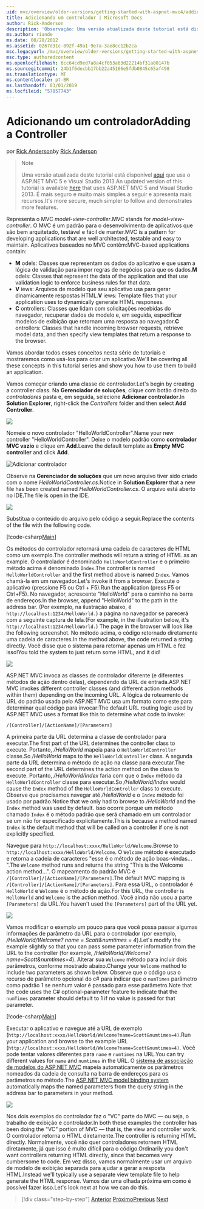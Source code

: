 ```yaml
---
uid: mvc/overview/older-versions/getting-started-with-aspnet-mvc4/adding-a-controller
title: Adicionando um controlador | Microsoft Docs
author: Rick-Anderson
description: 'Observação: Uma versão atualizada deste tutorial está disponível aqui que usa o ASP.NET MVC 5 e Visual Studio 2013. Ele é mais seguro e muito mais simples a seguir e demonstração...'
ms.author: riande
ms.date: 08/28/2012
ms.assetid: 0267d31c-892f-49a1-9e7a-3ae8cc12b2ca
msc.legacyurl: /mvc/overview/older-versions/getting-started-with-aspnet-mvc4/adding-a-controller
msc.type: authoredcontent
ms.openlocfilehash: 6cc64cd9ed7a8a4cf053a63d22214bf31a80147b
ms.sourcegitcommit: 24b1f6decbb17bb22a45166e5fdb0845c65af498
ms.translationtype: MT
ms.contentlocale: pt-BR
ms.lasthandoff: 03/01/2019
ms.locfileid: "57057743"
---
```

<a name="adding-a-controller"></a><span data-ttu-id="402e5-104">Adicionando um controlador</span><span class="sxs-lookup"><span data-stu-id="402e5-104">Adding a Controller</span></span>
====================
<span data-ttu-id="402e5-105">por [Rick Anderson]((https://twitter.com/RickAndMSFT))</span><span class="sxs-lookup"><span data-stu-id="402e5-105">by [Rick Anderson]((https://twitter.com/RickAndMSFT))</span></span>

> > [!NOTE]
> > <span data-ttu-id="402e5-106">Uma versão atualizada deste tutorial está disponível [aqui](../../getting-started/introduction/getting-started.md) que usa o ASP.NET MVC 5 e Visual Studio 2013.</span><span class="sxs-lookup"><span data-stu-id="402e5-106">An updated version of this tutorial is available [here](../../getting-started/introduction/getting-started.md) that uses ASP.NET MVC 5 and Visual Studio 2013.</span></span> <span data-ttu-id="402e5-107">É mais seguro e muito mais simples a seguir e apresenta mais recursos.</span><span class="sxs-lookup"><span data-stu-id="402e5-107">It's more secure, much simpler to follow and demonstrates more features.</span></span>


<span data-ttu-id="402e5-108">Representa o MVC *model-view-controller*.</span><span class="sxs-lookup"><span data-stu-id="402e5-108">MVC stands for *model-view-controller*.</span></span> <span data-ttu-id="402e5-109">O MVC é um padrão para o desenvolvimento de aplicativos que são bem arquitetado, testável e fácil de manter.</span><span class="sxs-lookup"><span data-stu-id="402e5-109">MVC is a pattern for developing applications that are well architected, testable and easy to maintain.</span></span> <span data-ttu-id="402e5-110">Aplicativos baseados no MVC contêm:</span><span class="sxs-lookup"><span data-stu-id="402e5-110">MVC-based applications contain:</span></span>

- <span data-ttu-id="402e5-111">**M** odels: Classes que representam os dados do aplicativo e que usam a lógica de validação para impor regras de negócios para que os dados.</span><span class="sxs-lookup"><span data-stu-id="402e5-111">**M** odels: Classes that represent the data of the application and that use validation logic to enforce business rules for that data.</span></span>
- <span data-ttu-id="402e5-112">**V** iews: Arquivos de modelo que seu aplicativo usa para gerar dinamicamente respostas HTML.</span><span class="sxs-lookup"><span data-stu-id="402e5-112">**V** iews: Template files that your application uses to dynamically generate HTML responses.</span></span>
- <span data-ttu-id="402e5-113">**C** ontrollers: Classes que lidam com solicitações recebidas do navegador, recuperar dados de modelo e, em seguida, especificar modelos de exibição que retornam uma resposta ao navegador.</span><span class="sxs-lookup"><span data-stu-id="402e5-113">**C** ontrollers: Classes that handle incoming browser requests, retrieve model data, and then specify view templates that return a response to the browser.</span></span>

<span data-ttu-id="402e5-114">Vamos abordar todos esses conceitos nesta série de tutoriais e mostraremos como usá-los para criar um aplicativo.</span><span class="sxs-lookup"><span data-stu-id="402e5-114">We'll be covering all these concepts in this tutorial series and show you how to use them to build an application.</span></span>

<span data-ttu-id="402e5-115">Vamos começar criando uma classe de controlador.</span><span class="sxs-lookup"><span data-stu-id="402e5-115">Let's begin by creating a controller class.</span></span> <span data-ttu-id="402e5-116">Na **Gerenciador de soluções**, clique com botão direito do *controladores* pasta e, em seguida, selecione **Adicionar controlador**.</span><span class="sxs-lookup"><span data-stu-id="402e5-116">In **Solution Explorer**, right-click the *Controllers* folder and then select **Add Controller**.</span></span>

![](adding-a-controller/_static/image1.png)

<span data-ttu-id="402e5-117">Nomeie o novo controlador &quot;HelloWorldController&quot;.</span><span class="sxs-lookup"><span data-stu-id="402e5-117">Name your new controller &quot;HelloWorldController&quot;.</span></span> <span data-ttu-id="402e5-118">Deixe o modelo padrão como **controlador MVC vazio** e clique em **Add**.</span><span class="sxs-lookup"><span data-stu-id="402e5-118">Leave the default template as **Empty MVC controller** and click **Add**.</span></span>

![Adicionar controlador](adding-a-controller/_static/image2.png)

<span data-ttu-id="402e5-120">Observe na **Gerenciador de soluções** que um novo arquivo tiver sido criado com o nome *HelloWorldController.cs*.</span><span class="sxs-lookup"><span data-stu-id="402e5-120">Notice in **Solution Explorer** that a new file has been created named *HelloWorldController.cs*.</span></span> <span data-ttu-id="402e5-121">O arquivo está aberto no IDE.</span><span class="sxs-lookup"><span data-stu-id="402e5-121">The file is open in the IDE.</span></span>

![](adding-a-controller/_static/image3.png)

<span data-ttu-id="402e5-122">Substitua o conteúdo do arquivo pelo código a seguir.</span><span class="sxs-lookup"><span data-stu-id="402e5-122">Replace the contents of the file with the following code.</span></span>

[!code-csharp[Main](adding-a-controller/samples/sample1.cs)]

<span data-ttu-id="402e5-123">Os métodos do controlador retornará uma cadeia de caracteres de HTML como um exemplo.</span><span class="sxs-lookup"><span data-stu-id="402e5-123">The controller methods will return a string of HTML as an example.</span></span> <span data-ttu-id="402e5-124">O controlador é denominado `HelloWorldController` e o primeiro método acima é denominado `Index`.</span><span class="sxs-lookup"><span data-stu-id="402e5-124">The controller is named `HelloWorldController` and the first method above is named `Index`.</span></span> <span data-ttu-id="402e5-125">Vamos chamá-la em um navegador.</span><span class="sxs-lookup"><span data-stu-id="402e5-125">Let's invoke it from a browser.</span></span> <span data-ttu-id="402e5-126">Execute o aplicativo (pressione F5 ou Ctrl + F5).</span><span class="sxs-lookup"><span data-stu-id="402e5-126">Run the application (press F5 or Ctrl+F5).</span></span> <span data-ttu-id="402e5-127">No navegador, acrescente &quot;HelloWorld&quot; para o caminho na barra de endereços.</span><span class="sxs-lookup"><span data-stu-id="402e5-127">In the browser, append &quot;HelloWorld&quot; to the path in the address bar.</span></span> <span data-ttu-id="402e5-128">(Por exemplo, na ilustração abaixo, é `http://localhost:1234/HelloWorld.`) a página no navegador se parecerá com a seguinte captura de tela.</span><span class="sxs-lookup"><span data-stu-id="402e5-128">(For example, in the illustration below, it's `http://localhost:1234/HelloWorld.`) The page in the browser will look like the following screenshot.</span></span> <span data-ttu-id="402e5-129">No método acima, o código retornado diretamente uma cadeia de caracteres.</span><span class="sxs-lookup"><span data-stu-id="402e5-129">In the method above, the code returned a string directly.</span></span> <span data-ttu-id="402e5-130">Você disse que o sistema para retornar apenas um HTML e fez isso!</span><span class="sxs-lookup"><span data-stu-id="402e5-130">You told the system to just return some HTML, and it did!</span></span>

![](adding-a-controller/_static/image4.png)

<span data-ttu-id="402e5-131">ASP.NET MVC invoca as classes de controlador diferente (e diferentes métodos de ação dentro delas), dependendo da URL de entrada.</span><span class="sxs-lookup"><span data-stu-id="402e5-131">ASP.NET MVC invokes different controller classes (and different action methods within them) depending on the incoming URL.</span></span> <span data-ttu-id="402e5-132">A lógica de roteamento de URL do padrão usada pelo ASP.NET MVC usa um formato como este para determinar qual código para invocar:</span><span class="sxs-lookup"><span data-stu-id="402e5-132">The default URL routing logic used by ASP.NET MVC uses a format like this to determine what code to invoke:</span></span>

`/[Controller]/[ActionName]/[Parameters]`

<span data-ttu-id="402e5-133">A primeira parte da URL determina a classe de controlador para executar.</span><span class="sxs-lookup"><span data-stu-id="402e5-133">The first part of the URL determines the controller class to execute.</span></span> <span data-ttu-id="402e5-134">Portanto, */HelloWorld* mapeia para o `HelloWorldController` classe.</span><span class="sxs-lookup"><span data-stu-id="402e5-134">So */HelloWorld* maps to the `HelloWorldController` class.</span></span> <span data-ttu-id="402e5-135">A segunda parte da URL determina o método de ação na classe para executar.</span><span class="sxs-lookup"><span data-stu-id="402e5-135">The second part of the URL determines the action method on the class to execute.</span></span> <span data-ttu-id="402e5-136">Portanto, */HelloWorld/Index* faria com que o `Index` método da `HelloWorldController` classe para executar.</span><span class="sxs-lookup"><span data-stu-id="402e5-136">So */HelloWorld/Index* would cause the `Index` method of the `HelloWorldController` class to execute.</span></span> <span data-ttu-id="402e5-137">Observe que precisamos navegar até */HelloWorld* e o `Index` método foi usado por padrão.</span><span class="sxs-lookup"><span data-stu-id="402e5-137">Notice that we only had to browse to */HelloWorld* and the `Index` method was used by default.</span></span> <span data-ttu-id="402e5-138">Isso ocorre porque um método chamado `Index` é o método padrão que será chamado em um controlador se um não for especificado explicitamente.</span><span class="sxs-lookup"><span data-stu-id="402e5-138">This is because a method named `Index` is the default method that will be called on a controller if one is not explicitly specified.</span></span>

<span data-ttu-id="402e5-139">Navegue para `http://localhost:xxxx/HelloWorld/Welcome`.</span><span class="sxs-lookup"><span data-stu-id="402e5-139">Browse to `http://localhost:xxxx/HelloWorld/Welcome`.</span></span> <span data-ttu-id="402e5-140">O `Welcome` método é executado e retorna a cadeia de caracteres &quot;esse é o método de ação boas-vindas... &quot;.</span><span class="sxs-lookup"><span data-stu-id="402e5-140">The `Welcome` method runs and returns the string &quot;This is the Welcome action method...&quot;.</span></span> <span data-ttu-id="402e5-141">O mapeamento do padrão MVC é `/[Controller]/[ActionName]/[Parameters]`.</span><span class="sxs-lookup"><span data-stu-id="402e5-141">The default MVC mapping is `/[Controller]/[ActionName]/[Parameters]`.</span></span> <span data-ttu-id="402e5-142">Para essa URL, o controlador é `HelloWorld` e `Welcome` é o método de ação.</span><span class="sxs-lookup"><span data-stu-id="402e5-142">For this URL, the controller is `HelloWorld` and `Welcome` is the action method.</span></span> <span data-ttu-id="402e5-143">Você ainda não usou a parte `[Parameters]` da URL.</span><span class="sxs-lookup"><span data-stu-id="402e5-143">You haven't used the `[Parameters]` part of the URL yet.</span></span>

![](adding-a-controller/_static/image5.png)

<span data-ttu-id="402e5-144">Vamos modificar o exemplo um pouco para que você possa passar algumas informações de parâmetro da URL para o controlador (por exemplo, */HelloWorld/Welcome? nome = Scott&amp;numtimes = 4*).</span><span class="sxs-lookup"><span data-stu-id="402e5-144">Let's modify the example slightly so that you can pass some parameter information from the URL to the controller (for example, */HelloWorld/Welcome?name=Scott&amp;numtimes=4*).</span></span> <span data-ttu-id="402e5-145">Alterar sua `Welcome` método para incluir dois parâmetros, conforme mostrado abaixo.</span><span class="sxs-lookup"><span data-stu-id="402e5-145">Change your `Welcome` method to include two parameters as shown below.</span></span> <span data-ttu-id="402e5-146">Observe que o código usa o recurso de parâmetro opcional do c# para indicar que o `numTimes` parâmetro como padrão 1 se nenhum valor é passado para esse parâmetro.</span><span class="sxs-lookup"><span data-stu-id="402e5-146">Note that the code uses the C# optional-parameter feature to indicate that the `numTimes` parameter should default to 1 if no value is passed for that parameter.</span></span>

[!code-csharp[Main](adding-a-controller/samples/sample2.cs)]

<span data-ttu-id="402e5-147">Executar o aplicativo e navegue até a URL de exemplo (`http://localhost:xxxx/HelloWorld/Welcome?name=Scott&numtimes=4)`.</span><span class="sxs-lookup"><span data-stu-id="402e5-147">Run your application and browse to the example URL (`http://localhost:xxxx/HelloWorld/Welcome?name=Scott&numtimes=4)`.</span></span> <span data-ttu-id="402e5-148">Você pode tentar valores diferentes para `name` e `numtimes` na URL.</span><span class="sxs-lookup"><span data-stu-id="402e5-148">You can try different values for `name` and `numtimes` in the URL.</span></span> <span data-ttu-id="402e5-149">O [sistema de associação de modelos do ASP.NET MVC](http://odetocode.com/Blogs/scott/archive/2009/04/27/6-tips-for-asp-net-mvc-model-binding.aspx) mapeia automaticamente os parâmetros nomeados da cadeia de consulta na barra de endereços para os parâmetros no método.</span><span class="sxs-lookup"><span data-stu-id="402e5-149">The [ASP.NET MVC model binding system](http://odetocode.com/Blogs/scott/archive/2009/04/27/6-tips-for-asp-net-mvc-model-binding.aspx) automatically maps the named parameters from the query string in the address bar to parameters in your method.</span></span>

![](adding-a-controller/_static/image6.png)

<span data-ttu-id="402e5-150">Nos dois exemplos do controlador faz o &quot;VC&quot; parte do MVC — ou seja, o trabalho de exibição e controlador.</span><span class="sxs-lookup"><span data-stu-id="402e5-150">In both these examples the controller has been doing the &quot;VC&quot; portion of MVC — that is, the view and controller work.</span></span> <span data-ttu-id="402e5-151">O controlador retorna o HTML diretamente.</span><span class="sxs-lookup"><span data-stu-id="402e5-151">The controller is returning HTML directly.</span></span> <span data-ttu-id="402e5-152">Normalmente, você não quer controladores retornem HTML diretamente, já que isso é muito difícil para o código.</span><span class="sxs-lookup"><span data-stu-id="402e5-152">Ordinarily you don't want controllers returning HTML directly, since that becomes very cumbersome to code.</span></span> <span data-ttu-id="402e5-153">Em vez disso, vamos normalmente usar um arquivo de modelo de exibição separada para ajudar a gerar a resposta HTML.</span><span class="sxs-lookup"><span data-stu-id="402e5-153">Instead we'll typically use a separate view template file to help generate the HTML response.</span></span> <span data-ttu-id="402e5-154">Vamos dar uma olhada próxima em como é possível fazer isso.</span><span class="sxs-lookup"><span data-stu-id="402e5-154">Let's look next at how we can do this.</span></span>

> [!div class="step-by-step"]
> <span data-ttu-id="402e5-155">[Anterior](intro-to-aspnet-mvc-4.md)
> [Próximo](adding-a-view.md)</span><span class="sxs-lookup"><span data-stu-id="402e5-155">[Previous](intro-to-aspnet-mvc-4.md)
[Next](adding-a-view.md)</span></span>
